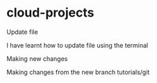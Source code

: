 # cloud-projects
Update file 

I have learnt how to update file using the terminal

Making new changes

Making changes from the new branch tutorials/git 